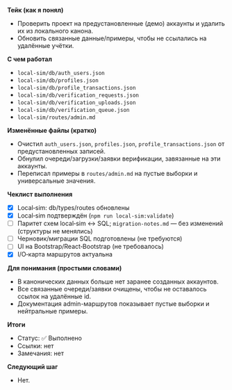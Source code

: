 **Тейк (как я понял)**
- Проверить проект на предустановленные (демо) аккаунты и удалить их из локального канона.
- Обновить связанные данные/примеры, чтобы не ссылались на удалённые учётки.

**С чем работал**
- `local-sim/db/auth_users.json`
- `local-sim/db/profiles.json`
- `local-sim/db/profile_transactions.json`
- `local-sim/db/verification_requests.json`
- `local-sim/db/verification_uploads.json`
- `local-sim/db/verification_queue.json`
- `local-sim/routes/admin.md`

**Изменённые файлы (кратко)**
- Очистил `auth_users.json`, `profiles.json`, `profile_transactions.json` от предустановленных записей.
- Обнулил очереди/загрузки/заявки верификации, завязанные на эти аккаунты.
- Переписал примеры в `routes/admin.md` на пустые выборки и универсальные значения.

**Чеклист выполнения**
- [x] Local‑sim: db/types/routes обновлены
- [x] Local‑sim подтверждён (`npm run local-sim:validate`)
- [ ] Паритет схем local‑sim ↔ SQL; `migration-notes.md` — без изменений (структуры не менялись)
- [ ] Черновик/миграции SQL подготовлены (не требуются)
- [ ] UI на Bootstrap/React‑Bootstrap (не требовалось)
- [x] I/O‑карта маршрутов актуальна

**Для понимания (простыми словами)**
- В канонических данных больше нет заранее созданных аккаунтов.
- Все связанные очереди/заявки очищены, чтобы не оставалось ссылок на удалённые id.
- Документация admin-маршрутов показывает пустые выборки и нейтральные примеры.

**Итоги**
- Статус: ✅ Выполнено
- Ссылки: нет
- Замечания: нет

**Следующий шаг**
- Нет.
